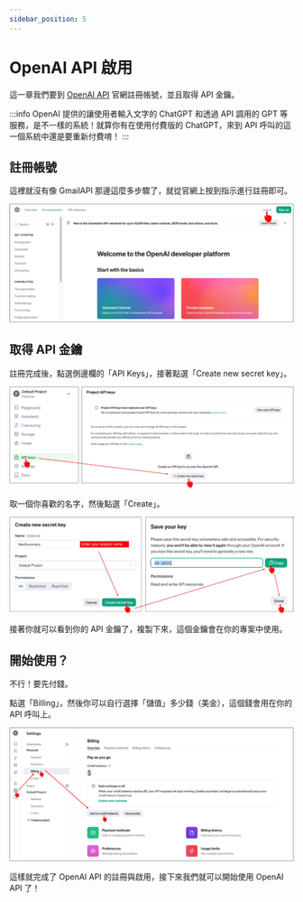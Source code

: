 ```yaml
---
sidebar_position: 5
---
```


# OpenAI API 啟用

這一章我們要到 [OpenAI API](https://platform.openai.com/docs/overview) 官網註冊帳號，並且取得 API 金鑰。

:::info
OpenAI 提供的讓使用者輸入文字的 ChatGPT 和透過 API 調用的 GPT 等服務，是不一樣的系統！就算你有在使用付費版的 ChatGPT，來到 API 呼叫的這一個系統中還是要重新付費唷！
:::

## 註冊帳號

這裡就沒有像 GmailAPI 那邊這麼多步驟了，就從官網上按到指示進行註冊即可。

![openai_1](./resources/openai1.jpg)

## 取得 API 金鑰

註冊完成後，點選側邊欄的「API Keys」，接著點選「Create new secret key」。

![openai_2](./resources/openai2.jpg)

取一個你喜歡的名字，然後點選「Create」。

![openai_3](./resources/openai3.jpg)

接著你就可以看到你的 API 金鑰了，複製下來，這個金鑰會在你的專案中使用。

## 開始使用？

不行！要先付錢。

點選「Billing」，然後你可以自行選擇「儲值」多少錢（美金），這個錢會用在你的 API 呼叫上。

![openai_4](./resources/openai4.jpg)

這樣就完成了 OpenAI API 的註冊與啟用，接下來我們就可以開始使用 OpenAI API 了！
